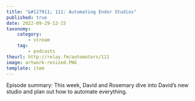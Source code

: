 ```yaml
---
title: "&#127911; 111: Automating Endor Studios"
published: true
date: 2022-09-29-12-15
taxonomy:
    category:
        - stream
    tag:
        - podcasts
theurl: http://relay.fm/automators/111
image: artwork-resized.PNG
template: item
---
```


Episode summary: This week, David and Rosemary dive into David&rsquo;s new studio and plan out how to automate everything.
